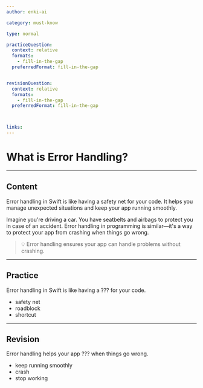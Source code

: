 ```yaml
---
author: enki-ai

category: must-know

type: normal

practiceQuestion:
  context: relative
  formats:
    - fill-in-the-gap
  preferredFormat: fill-in-the-gap


revisionQuestion:
  context: relative
  formats:
    - fill-in-the-gap
  preferredFormat: fill-in-the-gap



links:
---
```


# What is Error Handling?

---
## Content

Error handling in Swift is like having a safety net for your code. It helps you manage unexpected situations and keep your app running smoothly.

Imagine you're driving a car. You have seatbelts and airbags to protect you in case of an accident. Error handling in programming is similar—it's a way to protect your app from crashing when things go wrong.

> 💡 Error handling ensures your app can handle problems without crashing.
---
## Practice

Error handling in Swift is like having a ??? for your code.

- safety net
- roadblock
- shortcut

---
## Revision

Error handling helps your app ??? when things go wrong.

- keep running smoothly
- crash
- stop working
